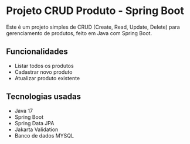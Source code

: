 # Projeto CRUD Produto - Spring Boot

Este é um projeto simples de CRUD (Create, Read, Update, Delete) para gerenciamento de produtos, feito em Java com Spring Boot.

## Funcionalidades

* Listar todos os produtos
* Cadastrar novo produto
* Atualizar produto existente

## Tecnologias usadas

* Java 17
* Spring Boot
* Spring Data JPA
* Jakarta Validation
* Banco de dados MYSQL


